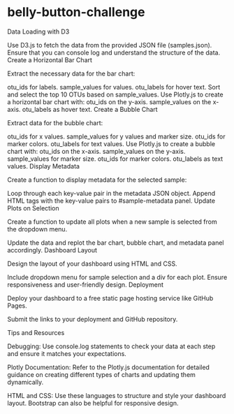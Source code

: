 # belly-button-challenge
Data Loading with D3

Use D3.js to fetch the data from the provided JSON file (samples.json).
Ensure that you can console log and understand the structure of the data.
Create a Horizontal Bar Chart

Extract the necessary data for the bar chart:

otu_ids for labels.
sample_values for values.
otu_labels for hover text.
Sort and select the top 10 OTUs based on sample_values.
Use Plotly.js to create a horizontal bar chart with:
otu_ids on the y-axis.
sample_values on the x-axis.
otu_labels as hover text.
Create a Bubble Chart

Extract data for the bubble chart:

otu_ids for x values.
sample_values for y values and marker size.
otu_ids for marker colors.
otu_labels for text values.
Use Plotly.js to create a bubble chart with:
otu_ids on the x-axis.
sample_values on the y-axis.
sample_values for marker size.
otu_ids for marker colors.
otu_labels as text values.
Display Metadata

Create a function to display metadata for the selected sample:

Loop through each key-value pair in the metadata JSON object.
Append HTML tags with the key-value pairs to #sample-metadata panel.
Update Plots on Selection

Create a function to update all plots when a new sample is selected from the dropdown menu.

Update the data and replot the bar chart, bubble chart, and metadata panel accordingly.
Dashboard Layout

Design the layout of your dashboard using HTML and CSS.

Include dropdown menu for sample selection and a div for each plot.
Ensure responsiveness and user-friendly design.
Deployment

Deploy your dashboard to a free static page hosting service like GitHub Pages.

Submit the links to your deployment and GitHub repository.

Tips and Resources

Debugging: Use console.log statements to check your data at each step and ensure it matches your expectations.

Plotly Documentation: Refer to the Plotly.js documentation for detailed guidance on creating different types of charts and updating them dynamically.

HTML and CSS: Use these languages to structure and style your dashboard layout. Bootstrap can also be helpful for responsive design.
